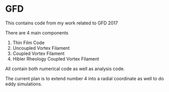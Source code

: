# GFD
This contains code from my work related to GFD 2017

There are 4 main components 
1) Thin Film Code
2) Uncoupled Vortex Filament 
3) Coupled Vortex Filament 
4) Hibler Rheology Coupled Vortex Filament 

All contain both numerical code as well as analysis code.

The current plan is to extend number 4 into a radial coordinate as well to do eddy simulations. 

